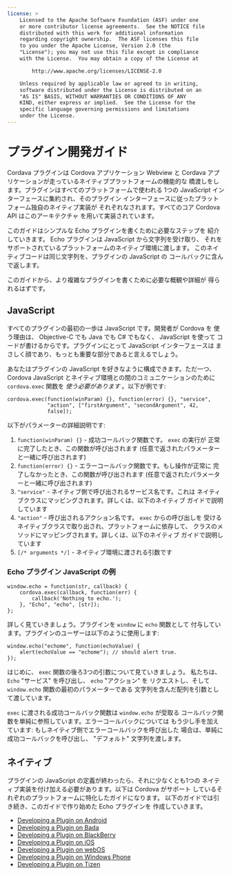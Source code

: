 ```yaml
---
license: >
    Licensed to the Apache Software Foundation (ASF) under one
    or more contributor license agreements.  See the NOTICE file
    distributed with this work for additional information
    regarding copyright ownership.  The ASF licenses this file
    to you under the Apache License, Version 2.0 (the
    "License"); you may not use this file except in compliance
    with the License.  You may obtain a copy of the License at

        http://www.apache.org/licenses/LICENSE-2.0

    Unless required by applicable law or agreed to in writing,
    software distributed under the License is distributed on an
    "AS IS" BASIS, WITHOUT WARRANTIES OR CONDITIONS OF ANY
    KIND, either express or implied.  See the License for the
    specific language governing permissions and limitations
    under the License.
---
```


# プラグイン開発ガイド

Cordava プラグインは Cordova アプリケーション Webview と Cordava
アプリケーションが走っているネイティブプラットフォームの機能的な
橋渡しをします。プラグインはすべてのプラットフォームで使われる
1つの JavaScript インターフェースに集約され、そのプラグイン
インターフェースに従ったプラットフォーム独自のネイティブ実装が
それぞれなされます。すべてのコア Cordova API はこのアーキテクチャ
を用いて実装されています。

このガイドはシンプルな Echo プラグインを書くために必要なステップを
紹介していきます。 Echo プラグインは JavaScript から文字列を受け取り、
それをサポートされているプラットフォームのネイティブ環境に渡します。
このネイティブコードは同じ文字列を、プラグインの JavaScript の
コールバックに含んで返します。

このガイドから、より複雑なプラグインを書くために必要な概観や詳細が
得られるはずです。

## JavaScript

すべてのプラグインの最初の一歩は JavaScript です。開発者が Cordova を
使う理由は、 Objective-C でも Java でも C# でもなく、 JavaScript を使って
コードが書けるからです。プラグインにとって JavaScript インターフェースは
まさしく顔であり、もっとも重要な部分であると言えるでしょう。

あなたはプラグインの JavaScript を好きなように構成できます。ただ一つ、
Cordova JavaScript とネイティブ環境との間のコミュニケーションのために
`cordova.exec` 関数を _使う必要があります_ 。以下が例です:

    cordova.exec(function(winParam) {}, function(error) {}, "service",
                 "action", ["firstArgument", "secondArgument", 42,
                 false]);

以下がパラメーターの詳細説明です:

1. `function(winParam) {}` - 成功コールバック関数です。 `exec` の実行が
   正常に完了したとき、この関数が呼び出されます
   (任意で返されたパラメーターと一緒に呼び出されます)
2. `function(error) {}` - エラーコールバック関数です。もし操作が正常に
   完了しなかったとき、この関数が呼び出されます
   (任意で返されたパラメーターと一緒に呼び出されます)
3. `"service"` - ネイティブ側で呼び出されるサービス名です。これは
   ネイティブクラスにマッピングされます。詳しくは、以下のネイティブ
   ガイドで説明しています
4. `"action"` - 呼び出されるアクション名です。 `exec` からの呼び出しを
   受けるネイティブクラスで取り出され、プラットフォームに依存して、
   クラスのメソッドにマッピングされます。詳しくは、以下のネイティブ
   ガイドで説明しています
5. `[/* arguments */]` - ネイティブ環境に渡される引数です


### Echo プラグイン JavaScript の例

    window.echo = function(str, callback) {
        cordova.exec(callback, function(err) {
            callback('Nothing to echo.');
        }, "Echo", "echo", [str]);
    };

詳しく見ていきましょう。プラグインを `window` に `echo` 関数として
付与しています。プラグインのユーザーは以下のように使用します:


    window.echo("echome", function(echoValue) {
        alert(echoValue == "echome"); // should alert true.
    });

はじめに、 `exec` 関数の後ろ3つの引数について見ていきましょう。
私たちは、 `Echo` "サービス" を呼び出し、 `echo` "アクション" を
リクエストし、そして `window.echo` 関数の最初のパラメーターである
文字列を含んだ配列を引数として渡しています。

`exec` に渡される成功コールバック関数は `window.echo` が受取る
コールバック関数を単純に参照しています。エラーコールバックについては
もう少し手を加えています: もしネイティブ側でエラーコールバックを呼び出した
場合は、単純に成功コールバックを呼び出し、 "デフォルト" 文字列を渡します。

## ネイティブ

プラグインの JavaScript の定義が終わったら、それに少なくとも1つの
ネイティブ実装を付け加える必要があります。以下は Cordova がサポート
しているそれぞれのプラットフォームに特化したガイドになります。
以下のガイドでは引き続き、このガイドで作り始めた Echo プラグインを
作成していきます。

- <a href="android/index.html">Developing a Plugin on Android</a>
- <a href="bada/index.html">Developing a Plugin on Bada</a>
- <a href="blackberry/index.html">Developing a Plugin on BlackBerry</a>
- <a href="ios/index.html">Developing a Plugin on iOS</a>
- <a href="webos/index.html">Developing a Plugin on webOS</a>
- <a href="windows-phone/index.html">Developing a Plugin on Windows Phone</a>
- <a href="tizen/index.html">Developing a Plugin on Tizen</a>
